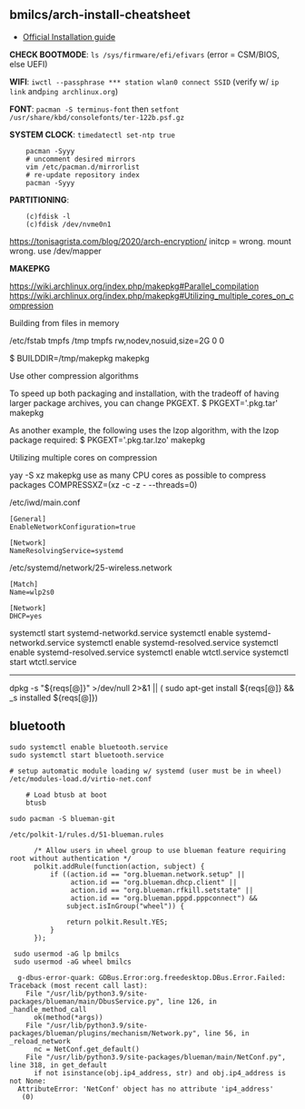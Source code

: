 ## bmilcs/arch-install-cheatsheet
- [Official Installation guide](https://wiki.archlinux.org/index.php/Installation_guide#Prepare_the_storage_devices)

**CHECK BOOTMODE**: ``ls /sys/firmware/efi/efivars`` (error = CSM/BIOS, else UEFI)

**WIFI**: ``iwctl --passphrase *** station wlan0 connect SSID`` (verify w/ ``ip link`` and``ping archlinux.org``)

**FONT**: ``pacman -S terminus-font`` then ``setfont /usr/share/kbd/consolefonts/ter-122b.psf.gz``

**SYSTEM CLOCK**: ``timedatectl set-ntp true``

        pacman -Syyy
        # uncomment desired mirrors
        vim /etc/pacman.d/mirrorlist
        # re-update repository index
        pacman -Syyy


**PARTITIONING**:

        (c)fdisk -l
        (c)fdisk /dev/nvme0n1


 https://tonisagrista.com/blog/2020/arch-encryption/
 initcp = wrong. 
 mount wrong. use /dev/mapper

**MAKEPKG**

https://wiki.archlinux.org/index.php/makepkg#Parallel_compilation
https://wiki.archlinux.org/index.php/makepkg#Utilizing_multiple_cores_on_compression


Building from files in memory

  /etc/fstab
  tmpfs   /tmp         tmpfs   rw,nodev,nosuid,size=2G          0  0

  $ BUILDDIR=/tmp/makepkg makepkg


Use other compression algorithms

  To speed up both packaging and installation, with the tradeoff of having larger package archives, you can change PKGEXT. 
  $ PKGEXT='.pkg.tar' makepkg

  As another example, the following uses the lzop algorithm, with the lzop package required:
  $ PKGEXT='.pkg.tar.lzo' makepkg


Utilizing multiple cores on compression

  yay -S xz
  makepkg use as many CPU cores as possible to compress packages
  COMPRESSXZ=(xz -c -z - --threads=0)








/etc/iwd/main.conf

    [General]
    EnableNetworkConfiguration=true

    [Network]
    NameResolvingService=systemd

/etc/systemd/network/25-wireless.network

    [Match]
    Name=wlp2s0

    [Network]
    DHCP=yes

systemctl start  systemd-networkd.service
systemctl enable systemd-networkd.service
systemctl enable systemd-resolved.service
systemctl enable systemd-resolved.service
systemctl enable wtctl.service
systemctl start  wtctl.service

---

dpkg -s "${reqs[@]}" >/dev/null 2>&1 || ( sudo apt-get install ${reqs[@]} && _s installed ${reqs[@]})


## bluetooth

    sudo systemctl enable bluetooth.service
    sudo systemctl start bluetooth.service

    # setup automatic module loading w/ systemd (user must be in wheel)
    /etc/modules-load.d/virtio-net.conf

        # Load btusb at boot
        btusb

    sudo pacman -S blueman-git

    /etc/polkit-1/rules.d/51-blueman.rules

          /* Allow users in wheel group to use blueman feature requiring root without authentication */
          polkit.addRule(function(action, subject) {
              if ((action.id == "org.blueman.network.setup" ||
                   action.id == "org.blueman.dhcp.client" ||
                   action.id == "org.blueman.rfkill.setstate" ||
                   action.id == "org.blueman.pppd.pppconnect") &&
                  subject.isInGroup("wheel")) {

                  return polkit.Result.YES;
              }
          });

     sudo usermod -aG lp bmilcs 
     sudo usermod -aG wheel bmilcs 

      g-dbus-error-quark: GDBus.Error:org.freedesktop.DBus.Error.Failed: Traceback (most recent call last):
        File "/usr/lib/python3.9/site-packages/blueman/main/DbusService.py", line 126, in _handle_method_call
          ok(method(*args))
        File "/usr/lib/python3.9/site-packages/blueman/plugins/mechanism/Network.py", line 56, in _reload_network
          nc = NetConf.get_default()
        File "/usr/lib/python3.9/site-packages/blueman/main/NetConf.py", line 318, in get_default
          if not isinstance(obj.ip4_address, str) and obj.ip4_address is not None:
      AttributeError: 'NetConf' object has no attribute 'ip4_address'
       (0)

    

